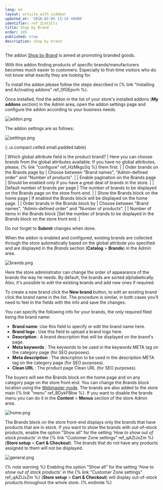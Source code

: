 ```yaml
---
lang: en
layout: article_with_sidebar
updated_at: '2018-02-05 13:14 +0400'
identifier: ref_2LetICls
title: Shop by Brand
order: 245
published: true
description: shop by brand
---
```

The addon [Shop by Brand](https://market.x-cart.com/addons/shop-by-brand.html "Shop by Brand") is aimed at promoting branded goods.

With this addon finding products of specific brands/manufacturers becomes much easier to customers. Especially to first-time visitors who do not know what exactly they are looking for.

To install the addon  please follow the steps described in {% link "Installing and Activating addons" ref_0fGEpvrh %}.

Once installed, find the addon in the list of your store's installed addons (**My addons** section) in the Admin area, open the addon settings page and configure the addon according to your business needs.

![addon.png]({{site.baseurl}}/attachments/ref_2LetICls/addon.png)

The addon settings are as follows:

![settings.png]({{site.baseurl}}/attachments/ref_2LetICls/settings.png)

{:.ui.compact.celled.small.padded.table} 

| Which global attribute field is the product brand? | Here you can choose brands from the global attributes available. If you have no global attributes, please, {% link "configure" ref_HzMkgc0q %} them first. |
| Order brands on the Brands page by | Choose between "Brand names", "Admin-defined order" and "Number of products". |
| Enable pagination on the Brands page | Should be enabled only if you have a great deal of brands in the store. |
| Default number of brands per page | The number of brands to be displayed on the Brands page on the store front-end. |
| Show the Brands block on the home page | If enabled the Brands block will be displayed on the home page. |
| Order brands in the Brands block by | Choose between "Brand names", "Admin-defined order" and "Number of products". |
| Number of items in the Brands block |Set the number of brands to be displayed in the Brands block on the store front end. |

Do not forget to **Submit** changes when done.

When the addon is enabled and configured, existing brands are collected through the store automatically based on the global attribute you specified and are displayed in the _Brands_ section (**Catalog** > **Brands**) in the Admin area. 

![brands.png]({{site.baseurl}}/attachments/ref_2LetICls/brands.png)

Here the store administrator can change the order of appearance of the brands the way he needs. By default, the brands are sorted alphabetically. Also, it's possible to edit the existing brands and add new ones if required. 

To create a new brand click the **New brand** button, to edit an existing brand click the brand name in the list. The procedure is similar, in both cases you'll need to feel in the fields with the info and save the changes.

You can specify the following info for your brands, the only required filed being the brand name:
* **Brand name**: Use this field to specify or edit the brand name here.
* **Brand logo** : Use this field to upload a brand logo here. 
* **Description** : A brand description that will be displayed on the brand's page.
* **Meta keywords** : The keywords to be used in the keywords META tag on the category page (for SEO purposes).
* **Meta description** : The description to be used in the description META tag on the category page (for SEO purposes).
* **Clean URL** : The product page Clean URL (for SEO purposes).

The buyers will see the Brands block on the home page and on any category page on the store front end. You can change the Brands block location using the [Webmaster mode](https://devs.x-cart.com/webinars_and_video_tutorials/using_webmaster_mode_in_x-cart_5.html "Shop by Brand"). The brands are also added to the store main {% link "menu" ref_BDykFBbw %}. If you want to disable the brands menu you can do it in the **Content** > **Menus** section of the store Admin area.

![home.png]({{site.baseurl}}/attachments/ref_2LetICls/home.png)

The Brands block on the store front-end displays only the brands that have products that are in stock. If you want to show the brands with out-of-stock products, enable the option "Show all" for the setting '_How to show out of stock products_' in the {% link "Customer Zone settings" ref_qAZlJxZm %} (**Store setup** > **Cart & Checkout**). The brands that do not have any products assigned to them will not be displayed.

![general.png]({{site.baseurl}}/attachments/ref_2LetICls/general.png)

{% note warning %}
Enabling the option "Show all" for the setting '_How to show out of stock products_' in the {% link "Customer Zone settings" ref_qAZlJxZm %} (**Store setup** > **Cart & Checkout**) will display out-of-stock products throughout the whole store.
{% endnote %}
